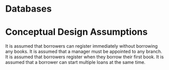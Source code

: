 # Databases



# Conceptual Design Assumptions
It is assumed that borrowers can
register immediately without borrowing
any books.
It is assumed that a manager must be
appointed to any branch.
It is assumed that borrowers register
when they borrow their first book.
It is assumed that a borrower can start
multiple loans at the same time.
